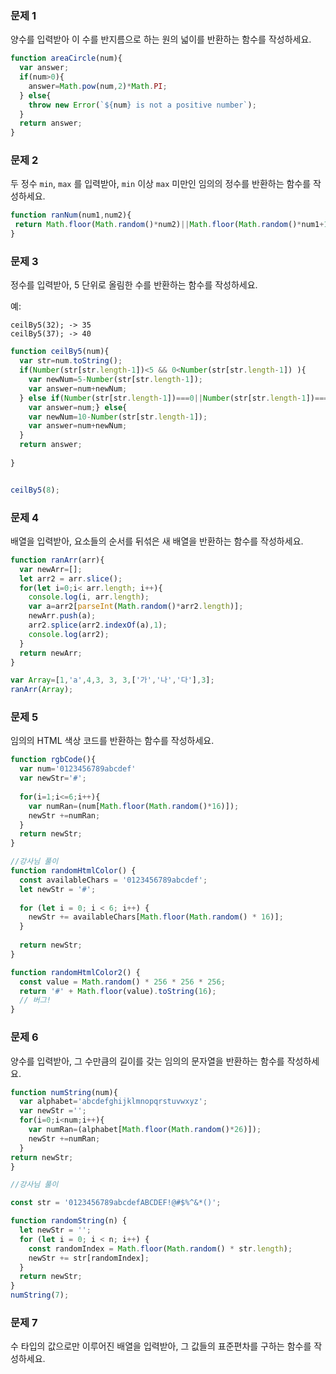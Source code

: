 ### 문제 1

양수를 입력받아 이 수를 반지름으로 하는 원의 넓이를 반환하는 함수를 작성하세요.

```javascript
function areaCircle(num){
  var answer;
  if(num>0){
    answer=Math.pow(num,2)*Math.PI;
  } else{
    throw new Error(`${num} is not a positive number`);
  }
  return answer;
}
```



### 문제 2

두 정수 `min`, `max` 를 입력받아, `min` 이상 `max` 미만인 임의의 정수를 반환하는 함수를 작성하세요.

```javascript
function ranNum(num1,num2){
 return Math.floor(Math.random()*num2)||Math.floor(Math.random()*num1+1);
}
```



### 문제 3

정수를 입력받아, 5 단위로 올림한 수를 반환하는 함수를 작성하세요.

예:
```
ceilBy5(32); -> 35
ceilBy5(37); -> 40
```

```javascript
function ceilBy5(num){
  var str=num.toString();
  if(Number(str[str.length-1])<5 && 0<Number(str[str.length-1]) ){
    var newNum=5-Number(str[str.length-1]);
    var answer=num+newNum;
  } else if(Number(str[str.length-1])===0||Number(str[str.length-1])===5){
    var answer=num;} else{
    var newNum=10-Number(str[str.length-1]);
    var answer=num+newNum;
  }
  return answer;
  
}


ceilBy5(8);
```



### 문제 4

배열을 입력받아, 요소들의 순서를 뒤섞은 새 배열을 반환하는 함수를 작성하세요.

```javascript
function ranArr(arr){
  var newArr=[];
  let arr2 = arr.slice();
  for(let i=0;i< arr.length; i++){
    console.log(i, arr.length);
    var a=arr2[parseInt(Math.random()*arr2.length)];
    newArr.push(a);
    arr2.splice(arr2.indexOf(a),1);
    console.log(arr2);
  }
  return newArr;
}

var Array=[1,'a',4,3, 3, 3,['가','나','다'],3];
ranArr(Array);

```



### 문제 5

임의의 HTML 색상 코드를 반환하는 함수를 작성하세요.

```javascript
function rgbCode(){
  var num='0123456789abcdef'
  var newStr='#';
  
  for(i=1;i<=6;i++){
    var numRan=(num[Math.floor(Math.random()*16)]);
    newStr +=numRan;
  }
  return newStr;
}

//강사님 풀이
function randomHtmlColor() {
  const availableChars = '0123456789abcdef';
  let newStr = '#';
  
  for (let i = 0; i < 6; i++) {
    newStr += availableChars[Math.floor(Math.random() * 16)];
  }
  
  return newStr;
}

function randomHtmlColor2() {
  const value = Math.random() * 256 * 256 * 256;
  return '#' + Math.floor(value).toString(16);
  // 버그!
}
```



### 문제 6

양수를 입력받아, 그 수만큼의 길이를 갖는 임의의 문자열을 반환하는 함수를 작성하세요.

```javascript
function numString(num){
  var alphabet='abcdefghijklmnopqrstuvwxyz';
  var newStr ='';
  for(i=0;i<num;i++){
    var numRan=(alphabet[Math.floor(Math.random()*26)]);
    newStr +=numRan;
  }  
return newStr;
}

//강사님 풀이

const str = '0123456789abcdefABCDEF!@#$%^&*()';

function randomString(n) {
  let newStr = '';
  for (let i = 0; i < n; i++) {
    const randomIndex = Math.floor(Math.random() * str.length);
    newStr += str[randomIndex];
  }
  return newStr;
}
numString(7);

```



### 문제 7

수 타입의 값으로만 이루어진 배열을 입력받아, 그 값들의 표준편차를 구하는 함수를 작성하세요.
